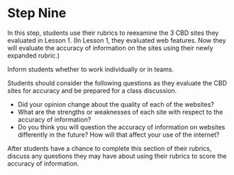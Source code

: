 # Step Nine

In this step, students use their rubrics to reexamine the 3 CBD sites they evaluated in Lesson 1. (In Lesson 1, they evaluated web features. Now they will evaluate the accuracy of information on the sites using their newly expanded rubric.)

Inform students whether to work individually or in teams. 

Students should consider the following questions as they evaluate the CBD sites for accuracy and be prepared for a class discussion.
- Did your opinion change about the quality of each of the websites?
- What are the strengths or weaknesses of each site with respect to the accuracy of information?
- Do you think you will question the accuracy of information on websites differently in the future? How will that affect your use of the internet?

After students have a chance to complete this section of their rubrics, discuss any questions they may have about using their rubrics to score the accuracy of information.